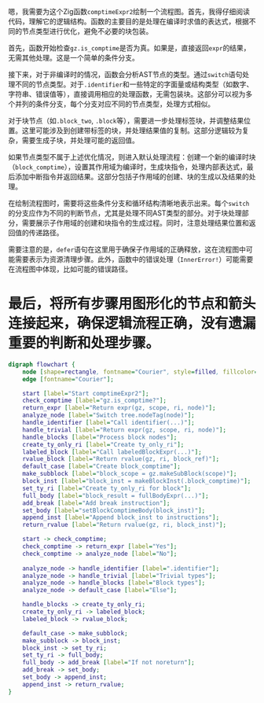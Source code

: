 嗯，我需要为这个Zig函数`comptimeExpr2`绘制一个流程图。首先，我得仔细阅读代码，理解它的逻辑结构。函数的主要目的是处理在编译时求值的表达式，根据不同的节点类型进行优化，避免不必要的块包装。

首先，函数开始检查`gz.is_comptime`是否为真。如果是，直接返回`expr`的结果，无需其他处理。这是一个简单的条件分支。

接下来，对于非编译时的情况，函数会分析AST节点的类型。通过`switch`语句处理不同的节点类型。对于`.identifier`和一些特定的字面量或结构类型（如数字、字符串、错误值等），直接调用相应的处理函数，无需包装块。这部分可以视为多个并列的条件分支，每个分支对应不同的节点类型，处理方式相似。

对于块节点（如`.block_two`, `.block`等），需要进一步处理标签块，并调整结果位置。这里可能涉及到创建带标签的块，并处理结果值的复制。这部分逻辑较为复杂，需要生成子块，并处理可能的返回值。

如果节点类型不属于上述优化情况，则进入默认处理流程：创建一个新的编译时块（`block_comptime`），设置其作用域为编译时，生成块指令，处理内部表达式，最后添加中断指令并返回结果。这部分包括子作用域的创建、块的生成以及结果的处理。

在绘制流程图时，需要将这些条件分支和循环结构清晰地表示出来。每个`switch`的分支应作为不同的判断节点，尤其是处理不同AST类型的部分。对于块处理部分，需要展示子作用域的创建和块指令的生成过程。同时，注意处理结果位置和返回值的传递路径。

需要注意的是，`defer`语句在这里用于确保子作用域的正确释放，这在流程图中可能需要表示为资源清理步骤。此外，函数中的错误处理（`InnerError!`）可能需要在流程图中体现，比如可能的错误路径。

最后，将所有步骤用图形化的节点和箭头连接起来，确保逻辑流程正确，没有遗漏重要的判断和处理步骤。
================================================
```dot
digraph flowchart {
    node [shape=rectangle, fontname="Courier", style=filled, fillcolor=lightblue];
    edge [fontname="Courier"];

    start [label="Start comptimeExpr2"];
    check_comptime [label="gz.is_comptime?"];
    return_expr [label="Return expr(gz, scope, ri, node)"];
    analyze_node [label="Switch tree.nodeTag(node)"];
    handle_identifier [label="Call identifier(...)"];
    handle_trivial [label="Return expr(gz, scope, ri, node)"];
    handle_blocks [label="Process block nodes"];
    create_ty_only_ri [label="Create ty_only_ri"];
    labeled_block [label="Call labeledBlockExpr(...)"];
    rvalue_block [label="Return rvalue(gz, ri, block_ref)"];
    default_case [label="Create block_comptime"];
    make_subblock [label="block_scope = gz.makeSubBlock(scope)"];
    block_inst [label="block_inst = makeBlockInst(.block_comptime)"];
    set_ty_ri [label="Create ty_only_ri for block"];
    full_body [label="block_result = fullBodyExpr(...)"];
    add_break [label="Add break instruction"];
    set_body [label="setBlockComptimeBody(block_inst)"];
    append_inst [label="Append block_inst to instructions"];
    return_rvalue [label="Return rvalue(gz, ri, block_inst)"];

    start -> check_comptime;
    check_comptime -> return_expr [label="Yes"];
    check_comptime -> analyze_node [label="No"];
    
    analyze_node -> handle_identifier [label=".identifier"];
    analyze_node -> handle_trivial [label="Trivial types"];
    analyze_node -> handle_blocks [label="Block types"];
    analyze_node -> default_case [label="Else"];

    handle_blocks -> create_ty_only_ri;
    create_ty_only_ri -> labeled_block;
    labeled_block -> rvalue_block;

    default_case -> make_subblock;
    make_subblock -> block_inst;
    block_inst -> set_ty_ri;
    set_ty_ri -> full_body;
    full_body -> add_break [label="If not noreturn"];
    add_break -> set_body;
    set_body -> append_inst;
    append_inst -> return_rvalue;
}
```